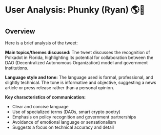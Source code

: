 # User Analysis: Phunky (Ryan) 🌎🥩

## Overview

Here is a brief analysis of the tweet:

**Main topics/themes discussed:** The tweet discusses the recognition of Polkadot in Florida, highlighting its potential for collaboration between the DAO (Decentralized Autonomous Organization) model and government institutions.

**Language style and tone:** The language used is formal, professional, and slightly technical. The tone is informative and objective, suggesting a news article or press release rather than a personal opinion.

**Key characteristics of communication:**

* Clear and concise language
* Use of specialized terms (DAOs, smart crypto poetry)
* Emphasis on policy recognition and government partnerships
* Avoidance of emotional language or sensationalism
* Suggests a focus on technical accuracy and detail